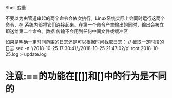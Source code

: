 

Shell 变量

不要以为由管道串起的两个命令会依次执行。Linux系统实际上会同时运行这两个命令，在
系统内部将它们连接起来。在第一个命令产生输出的同时，输出会被立即送给第二个命令。数据
传输不会用到任何中间文件或缓冲区

如果是明确一定时间范围的日志还是可以根据时间截取日志：
// 截取一定时段的日志
sed -n '/2018-10-25 17:30:41/,/2018-10-25 21:47:02/p' root.2018-10-25.log > update.log

# 注意:==的功能在[[]]和[]中的行为是不同的



